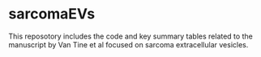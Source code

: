 # sarcomaEVs
This reposotory includes the code and key summary tables related to the manuscript by Van Tine et al focused on sarcoma extracellular vesicles.
